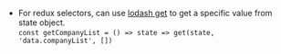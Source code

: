 - For redux selectors, can use [lodash get](https://lodash.com/docs/#get) to get a specific value from state object.  
`const getCompanyList = () => state => get(state, 'data.companyList', [])`   
